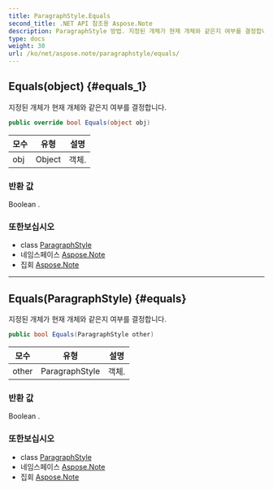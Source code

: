 ```yaml
---
title: ParagraphStyle.Equals
second_title: .NET API 참조용 Aspose.Note
description: ParagraphStyle 방법. 지정된 개체가 현재 개체와 같은지 여부를 결정합니다.
type: docs
weight: 30
url: /ko/net/aspose.note/paragraphstyle/equals/
---
```

## Equals(object) {#equals_1}

지정된 개체가 현재 개체와 같은지 여부를 결정합니다.

```csharp
public override bool Equals(object obj)
```

| 모수 | 유형 | 설명 |
| --- | --- | --- |
| obj | Object | 객체. |

### 반환 값

Boolean .

### 또한보십시오

* class [ParagraphStyle](../)
* 네임스페이스 [Aspose.Note](../../paragraphstyle/)
* 집회 [Aspose.Note](../../../)

---

## Equals(ParagraphStyle) {#equals}

지정된 개체가 현재 개체와 같은지 여부를 결정합니다.

```csharp
public bool Equals(ParagraphStyle other)
```

| 모수 | 유형 | 설명 |
| --- | --- | --- |
| other | ParagraphStyle | 객체. |

### 반환 값

Boolean .

### 또한보십시오

* class [ParagraphStyle](../)
* 네임스페이스 [Aspose.Note](../../paragraphstyle/)
* 집회 [Aspose.Note](../../../)


